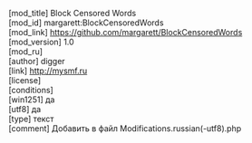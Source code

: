 [mod_title] Block Censored Words  
[mod_id] margarett:BlockCensoredWords  
[mod_link] https://github.com/margarett/BlockCensoredWords  
[mod_version] 1.0  
[mod_ru]  
[author] digger  
[link] http://mysmf.ru  
[license]  
[conditions]    
[win1251] да  
[utf8] да  
[type] текст  
[comment] Добавить в файл Modifications.russian(-utf8).php
